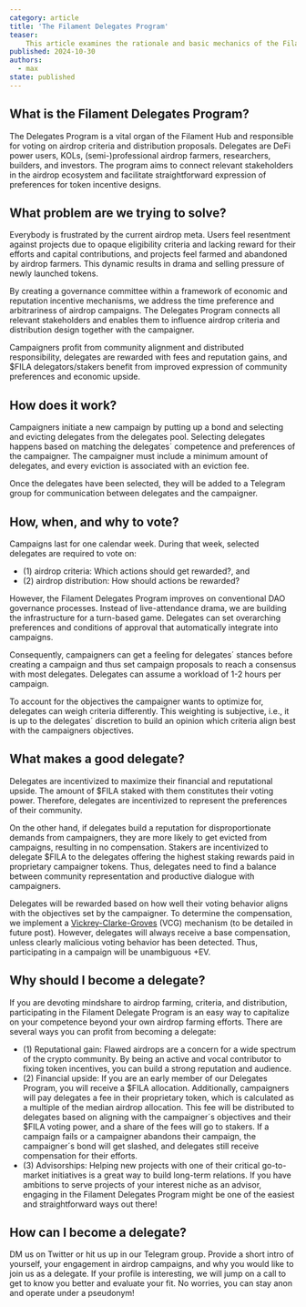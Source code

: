 ```yaml
---
category: article
title: 'The Filament Delegates Program'
teaser:
    This article examines the rationale and basic mechanics of the Filament Delegates Program.
published: 2024-10-30
authors:
  - max
state: published
---
```

## What is the Filament Delegates Program?

The Delegates Program is a vital organ of the Filament Hub and responsible for voting on airdrop criteria and distribution proposals. Delegates are DeFi power users, KOLs, (semi-)professional airdrop farmers, researchers, builders, and investors. The program aims to connect relevant stakeholders in the airdrop ecosystem and facilitate straightforward expression of preferences for token incentive designs. 

## What problem are we trying to solve?

Everybody is frustrated by the current airdrop meta. Users feel resentment against projects due to opaque eligibility criteria and lacking reward for their efforts and capital contributions, and projects feel farmed and abandoned by airdrop farmers. This dynamic results in drama and selling pressure of newly launched tokens. 

By creating a governance committee within a framework of economic and reputation incentive mechanisms, we address the time preference and arbitrariness of airdrop campaigns. The Delegates Program connects all relevant stakeholders and enables them to influence airdrop criteria and distribution design together with the campaigner. 

Campaigners profit from community alignment and distributed responsibility, delegates are rewarded with fees and reputation gains, and $FILA delegators/stakers benefit from improved expression of community preferences and economic upside. 

## How does it work?

Campaigners initiate a new campaign by putting up a bond and selecting and evicting delegates from the delegates pool. Selecting delegates happens based on matching the delegates´ competence and preferences of the campaigner. The campaigner must include a minimum amount of delegates, and every eviction is associated with an eviction fee. 

Once the delegates have been selected, they will be added to a Telegram group for communication between delegates and the campaigner. 

## How, when, and why to vote?

Campaigns last for one calendar week. During that week, selected delegates are required to vote on:

- (1) airdrop criteria: Which actions should get rewarded?, and
- (2) airdrop distribution: How should actions be rewarded?

However, the Filament Delegates Program improves on conventional DAO governance processes. Instead of live-attendance drama, we are building the infrastructure for a turn-based game. Delegates can set overarching preferences and conditions of approval that automatically integrate into campaigns. 

Consequently, campaigners can get a feeling for delegates´ stances before creating a campaign and thus set campaign proposals to reach a consensus with most delegates. Delegates can assume a workload of 1-2 hours per campaign. 

To account for the objectives the campaigner wants to optimize for, delegates can weigh criteria differently. This weighting is subjective, i.e., it is up to the delegates´ discretion to build an opinion which criteria align best with the campaigners objectives. 

## What makes a good delegate?

Delegates are incentivized to maximize their financial and reputational upside. The amount of $FILA staked with them constitutes their voting power. Therefore, delegates are incentivized to represent the preferences of their community. 

On the other hand, if delegates build a reputation for disproportionate demands from campaigners, they are more likely to get evicted from campaigns, resulting in no compensation. Stakers are incentivized to delegate $FILA to the delegates offering the highest staking rewards paid in proprietary campaigner tokens. Thus, delegates need to find a balance between community representation and productive dialogue with campaigners. 

Delegates will be rewarded based on how well their voting behavior aligns with the objectives set by the campaigner. To determine the compensation, we implement a [Vickrey-Clarke-Groves](https://www.wikiwand.com/en/articles/Vickrey%E2%80%93Clarke%E2%80%93Groves_mechanism) (VCG) mechanism (to be detailed in future post)*.* However, delegates will always receive a base compensation, unless clearly malicious voting behavior has been detected. Thus, participating in a campaign will be unambiguous +EV. 

## Why should I become a delegate?

If you are devoting mindshare to airdrop farming, criteria, and distribution, participating in the Filament Delegate Program is an easy way to capitalize on your competence beyond your own airdrop farming efforts. There are several ways you can profit from becoming a delegate: 

- (1) Reputational gain: Flawed airdrops are a concern for a wide spectrum of the crypto community. By being an active and vocal contributor to fixing token incentives, you can build a strong reputation and audience.
- (2) Financial upside: If you are an early member of our Delegates Program, you will receive a $FILA allocation. Additionally, campaigners will pay delegates a fee in their proprietary token, which is calculated as a multiple of the median airdrop allocation. This fee will be distributed to delegates based on aligning with the campaigner´s objectives and their $FILA voting power, and a share of the fees will go to stakers. If a campaign fails or a campaigner abandons their campaign, the campaigner´s bond will get slashed, and delegates still receive compensation for their efforts.
- (3) Advisorships: Helping new projects with one of their critical go-to-market initiatives is a great way to build long-term relations. If you have ambitions to serve projects of your interest niche as an advisor, engaging in the Filament Delegates Program might be one of the easiest and straightforward ways out there!

## How can I become a delegate?

DM us on Twitter or hit us up in our Telegram group. Provide a short intro of yourself, your engagement in airdrop campaigns, and why you would like to join us as a delegate. 
If your profile is interesting, we will jump on a call to get to know you better and evaluate your fit. 
No worries, you can stay anon and operate under a pseudonym!
